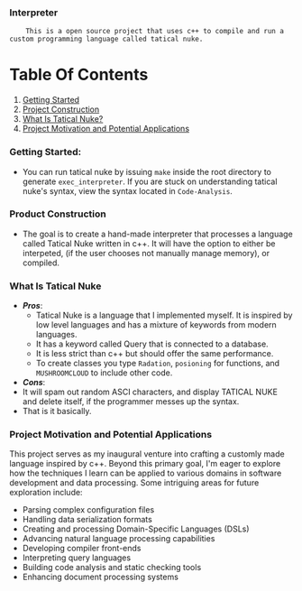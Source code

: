### Interpreter
```
    This is a open source project that uses c++ to compile and run a custom programming language called tatical nuke.
```

# Table Of Contents

1. [Getting Started](#getting-started)
2. [Project Construction](#product-construction)
3. [What Is Tatical Nuke?](#what-is-tatical-nuke-?)
4. [Project Motivation and Potential Applications](#project-motivation-and-potential-applications)

### Getting Started:
* You can run tatical nuke by issuing `make` inside the root directory to generate `exec_interpreter`. If you are stuck on understanding tatical nuke's syntax, view the syntax located in `Code-Analysis`.

### Product Construction
* The goal is to create a hand-made interpreter that processes a language called Tatical Nuke written in c++. It will have the option to either be interpeted, (if the user chooses not manually manage memory), or compiled.

### What Is Tatical Nuke
* ***Pros***:
    * Tatical Nuke is a language that I implemented myself. It is inspired by low level languages and has a mixture of keywords from modern languages. 
    * It has a keyword called Query that is connected to a database. 
    * It is less strict than c++ but should offer the same performance.
    * To create classes you type `Radation`, `posioning` for functions, and `MUSHROOMCLOUD` to include other code. 
* ***Cons***:
* It will spam out random ASCI characters, and display TATICAL NUKE and delete itself, if the programmer messes up the syntax.
* That is it basically. 

### Project Motivation and Potential Applications

This project serves as my inaugural venture into crafting a customly made language inspired by c++. Beyond this primary goal, I'm eager to explore how the techniques I learn can be applied to various domains in software development and data processing. Some intriguing areas for future exploration include:

- Parsing complex configuration files
- Handling data serialization formats
- Creating and processing Domain-Specific Languages (DSLs)
- Advancing natural language processing capabilities
- Developing compiler front-ends
- Interpreting query languages
- Building code analysis and static checking tools
- Enhancing document processing systems

